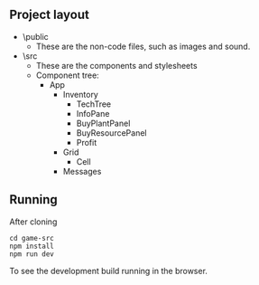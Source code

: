 ## Project layout
- \public
  - These are the non-code files, such as images and sound.
- \src
  - These are the components and stylesheets
  - Component tree:
    - App
      - Inventory
        - TechTree
        - InfoPane
        - BuyPlantPanel
        - BuyResourcePanel
        - Profit
      - Grid
        - Cell
      - Messages

## Running 
After cloning
```
cd game-src
npm install
npm run dev
```
To see the development build running in the browser.